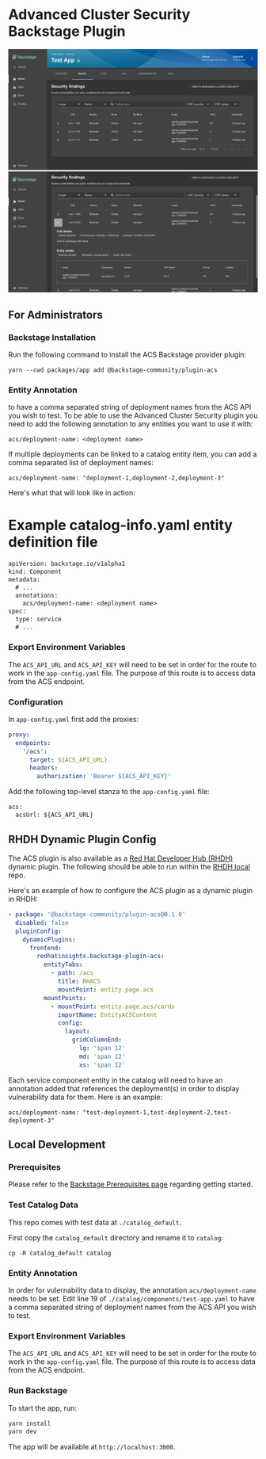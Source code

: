 # Advanced Cluster Security Backstage Plugin

![ACS plugin image 1](images/acs_plugin_screenshot_1.png)
![ACS plugin image 2](images/acs_plugin_screenshot_2.png)

## For Administrators

### Backstage Installation

Run the following command to install the ACS Backstage provider plugin:

```console
yarn --cwd packages/app add @backstage-community/plugin-acs
```

### Entity Annotation

to have a comma separated string of deployment names from the ACS API you wish to test.
To be able to use the Advanced Cluster Security plugin you need to add the following annotation to any entities you want to use it with:

```
acs/deployment-name: <deployment name>
```

If multiple deployments can be linked to a catalog entity item, you can add a comma separated list of deployment names:

```
acs/deployment-name: "deployment-1,deployment-2,deployment-3"
```

Here's what that will look like in action:

# Example catalog-info.yaml entity definition file

```
apiVersion: backstage.io/v1alpha1
kind: Component
metadata:
  # ...
  annotations:
    acs/deployment-name: <deployment name>
spec:
  type: service
  # ...
```

### Export Environment Variables

The `ACS_API_URL` and `ACS_API_KEY` will need to be set in order for the route to work in the `app-config.yaml` file. The purpose of this route is to access data from the ACS endpoint.

### Configuration

In `app-config.yaml` first add the proxies:

```yaml
proxy:
  endpoints:
    '/acs':
      target: ${ACS_API_URL}
      headers:
        authorization: 'Bearer ${ACS_API_KEY}'
```

Add the following top-level stanza to the `app-config.yaml` file:

```
acs:
  acsUrl: ${ACS_API_URL}
```

## RHDH Dynamic Plugin Config

The ACS plugin is also available as a [Red Hat Developer Hub (RHDH)](https://github.com/redhat-developer/rhdh) dynamic plugin. The following should be able to run within the [RHDH local](https://github.com/redhat-developer/rhdh-local) repo.

Here's an example of how to configure the ACS plugin as a dynamic plugin in RHDH:

```yaml
- package: '@backstage-community/plugin-acs@0.1.0'
  disabled: false
  pluginConfig:
    dynamicPlugins:
      frontend:
        redhatinsights.backstage-plugin-acs:
          entityTabs:
            - path: /acs
              title: RHACS
              mountPoint: entity.page.acs
          mountPoints:
            - mountPoint: entity.page.acs/cards
              importName: EntityACSContent
              config:
                layout:
                  gridColumnEnd:
                    lg: 'span 12'
                    md: 'span 12'
                    xs: 'span 12'
```

Each service component entity in the catalog will need to have an annotation added that references the deployment(s) in order to display vulnerability data for them. Here is an example:

```
acs/deployment-name: "test-deployment-1,test-deployment-2,test-deployment-3"
```

## Local Development

### Prerequisites

Please refer to the [Backstage Prerequisites page](https://backstage.io/docs/getting-started/#prerequisites) regarding getting started.

### Test Catalog Data

This repo comes with test data at `./catalog_default`.

First copy the `catalog_default` directory and rename it to `catalog`:

```
cp -R catalog_default catalog
```

### Entity Annotation

In order for vulernability data to display, the annotation `acs/deployment-name` needs to be set. Edit line 19 of `./catalog/components/test-app.yaml` to have a comma separated string of deployment names from the ACS API you wish to test.

### Export Environment Variables

The `ACS_API_URL` and `ACS_API_KEY` will need to be set in order for the route to work in the `app-config.yaml` file. The purpose of this route is to access data from the ACS endpoint.

### Run Backstage

To start the app, run:

```sh
yarn install
yarn dev
```

The app will be available at `http://localhost:3000`.
